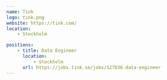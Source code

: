 ```yaml
---
name: Tink
logo: tink.png
website: https://tink.com/
location:
    - Stockholm

positions:
    - title: Data Engineer
      location:
          - Stockholm
      url: https://jobs.tink.se/jobs/127036-data-engineer
---
```

